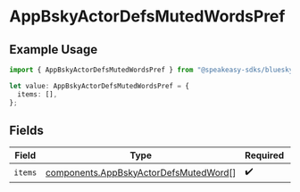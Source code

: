 # AppBskyActorDefsMutedWordsPref

## Example Usage

```typescript
import { AppBskyActorDefsMutedWordsPref } from "@speakeasy-sdks/bluesky/models/components";

let value: AppBskyActorDefsMutedWordsPref = {
  items: [],
};
```

## Fields

| Field                                                                                          | Type                                                                                           | Required                                                                                       | Description                                                                                    |
| ---------------------------------------------------------------------------------------------- | ---------------------------------------------------------------------------------------------- | ---------------------------------------------------------------------------------------------- | ---------------------------------------------------------------------------------------------- |
| `items`                                                                                        | [components.AppBskyActorDefsMutedWord](../../models/components/appbskyactordefsmutedword.md)[] | :heavy_check_mark:                                                                             | N/A                                                                                            |